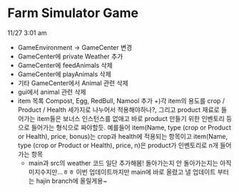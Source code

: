 # Farm Simulator Game

11/27 3:01 am
- GameEnvironment -> GameCenter 변경
- GameCenter에 private Weather 추가
- GameCenter에 feedAnimals 삭제
- GameCenter에 playAnimals 삭제
- 기타 GameCenter에서 Animal 관련 삭제
- gui에서 animal 관련 삭제
- item 목록 Compost, Egg, RedBull, Namool 추가
 +)각 item의 용도를 crop / Product / Health 세가지로 나누어서 적용해야하나?, 그리고 product 재료로 들어가는 item들은 보너스 인스턴스를 없애고 바로 product 만들기 위한 인벤토리 등으로 들어가는 형식으로 짜야할듯. 예를들어 item(Name, type (crop or Product or Health), price, bonus)는 crop과 health에 적용되는 항목이고 item(Name, type (crop or Product or Health), price, n)은 product가 인벤토리로 n개 들어가는 항목
  - main과 src의 weather 코드 일단 추가해봄! 돌아가는지 안 돌아가는지는 아직 미지수지만...ㅎㅎ 이번 업데이트까지만 main에 바로 올렸고 낼 업데이트 부터는 hajin branch에 올릴게용~
